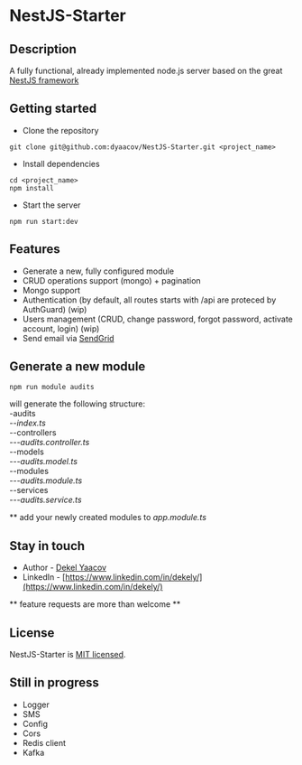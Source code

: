 # NestJS-Starter

## Description
A fully functional, already implemented node.js server based on the great <a href="https://docs.nestjs.com/" target="_blank">NestJS framework</a>

## Getting started
- Clone the repository
```
git clone git@github.com:dyaacov/NestJS-Starter.git <project_name>
```
- Install dependencies
```
cd <project_name>
npm install
```
- Start the server
```
npm run start:dev
```

## Features
- Generate a new, fully configured module
- CRUD operations support (mongo) + pagination 
- Mongo support
- Authentication (by default, all routes starts with /api are proteced by AuthGuard) (wip)
- Users management (CRUD, change password, forgot password, activate account, login) (wip)
- Send email via [SendGrid](https://sendgrid.com/)

<span id="module" />

## Generate a new module
```
npm run module audits
```
will generate the following structure:<br/>
-audits<br/>
--<i>index.ts</i><br/>
--controllers<br/>
---<i>audits.controller.ts</i><br/>
--models<br/>
---<i>audits.model.ts</i><br/>
--modules<br/>
---<i>audits.module.ts</i><br/>
--services<br/>
---<i>audits.service.ts</i><br/>

** add your newly created modules to <i>app.module.ts</i>

## Stay in touch

* Author - [Dekel Yaacov](dekel.yaacov@gmail.com)
* LinkedIn - [https://www.linkedin.com/in/dekely/](https://www.linkedin.com/in/dekely/)

** feature requests are more than welcome **

## License

NestJS-Starter is [MIT licensed](LICENSE).


## Still in progress
- Logger
- SMS
- Config 
- Cors
- Redis client
- Kafka

